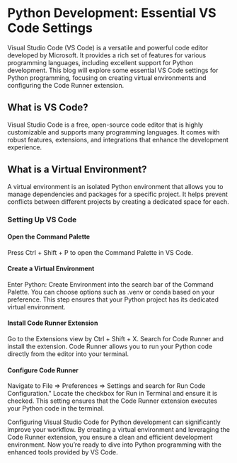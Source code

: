 # Python Development: Essential VS Code Settings

Visual Studio Code (VS Code) is a versatile and powerful code editor developed by Microsoft. It provides a rich set of features for various programming languages, including excellent support for Python development. This blog will explore some essential VS Code settings for Python programming, focusing on creating virtual environments and configuring the Code Runner extension.

## What is VS Code?

Visual Studio Code is a free, open-source code editor that is highly customizable and supports many programming languages. It comes with robust features, extensions, and integrations that enhance the development experience.

## What is a Virtual Environment?

A virtual environment is an isolated Python environment that allows you to manage dependencies and packages for a specific project. It helps prevent conflicts between different projects by creating a dedicated space for each.

### Setting Up VS Code

#### Open the Command Palette

Press Ctrl + Shift + P to open the Command Palette in VS Code.

#### Create a Virtual Environment

Enter Python: Create Environment into the search bar of the Command Palette. You can choose options such as .venv or conda based on your preference. This step ensures that your Python project has its dedicated virtual environment.

#### Install Code Runner Extension

Go to the Extensions view by Ctrl + Shift + X. Search for Code Runner and install the extension. Code Runner allows you to run your Python code directly from the editor into your terminal.

#### Configure Code Runner

Navigate to File => Preferences => Settings and search for Run Code Configuration." Locate the checkbox for Run in Terminal and ensure it is checked. This setting ensures that the Code Runner extension executes your Python code in the terminal.

Configuring Visual Studio Code for Python development can significantly improve your workflow. By creating a virtual environment and leveraging the Code Runner extension, you ensure a clean and efficient development environment. Now you’re ready to dive into Python programming with the enhanced tools provided by VS Code.

